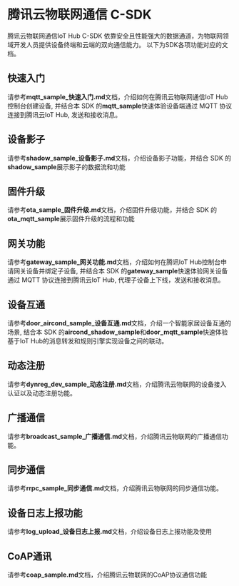 # 腾讯云物联网通信 C-SDK
腾讯云物联网通信IoT Hub C-SDK 依靠安全且性能强大的数据通道，为物联网领域开发人员提供设备终端和云端的双向通信能力。
以下为SDK各项功能对应的文档。

## 快速入门
请参考**mqtt_sample_快速入门.md**文档，介绍如何在腾讯云物联网通信IoT Hub控制台创建设备, 并结合本 SDK 的**mqtt_sample**快速体验设备端通过 MQTT 协议连接到腾讯云IoT Hub, 发送和接收消息。

## 设备影子
请参考**shadow_sample_设备影子.md**文档，介绍设备影子功能，并结合 SDK 的**shadow_sample**展示影子的数据流和功能

## 固件升级
请参考**ota_sample_固件升级.md**文档，介绍固件升级功能，并结合 SDK 的**ota_mqtt_sample**展示固件升级的流程和功能

## 网关功能 
请参考**gateway_sample_网关功能.md**文档，介绍如何在腾讯IoT Hub控制台申请网关设备并绑定子设备, 并结合本 SDK 的**gateway_sample**快速体验网关设备通过 MQTT 协议连接到腾讯云IoT Hub, 代理子设备上下线，发送和接收消息。

## 设备互通
请参考**door_aircond_sample_设备互通.md**文档，介绍一个智能家居设备互通的场景, 结合本 SDK 的**aircond_shadow_sample**和**door_mqtt_sample**快速体验基于IoT Hub的消息转发和规则引擎实现设备之间的联动。

## 动态注册
请参考**dynreg_dev_sample_动态注册.md**文档，介绍腾讯云物联网的设备接入认证以及动态注册功能。

## 广播通信
请参考**broadcast_sample_广播通信.md**文档，介绍腾讯云物联网的广播通信功能。

## 同步通信
请参考**rrpc_sample_同步通信.md**文档，介绍腾讯云物联网的同步通信功能。

## 设备日志上报功能
请参考**log_upload_设备日志上报.md**文档，介绍设备日志上报功能及使用

## CoAP通讯
请参考**coap_sample.md**文档，介绍腾讯云物联网的CoAP协议通信功能

